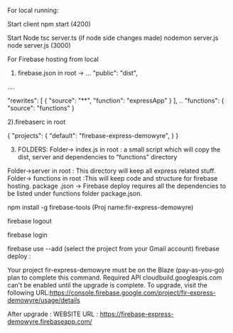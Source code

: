 For local running:

Start client
npm start (4200)

Start Node
tsc server.ts (if node side changes made)
nodemon server.js
node server.js (3000)


For Firebase hosting from local 

1) firebase.json in root ->
 ...
  "public": "dist",

 ....

  "rewrites": [
        {
          "source": "**",
          "function": "expressApp"
        }
      ],
..
 "functions": {
      "source": "functions"
    }


2).firebaserc in root


{
  "projects": {
    "default": "firebase-express-demowyre",
  }
}

3) FOLDERS:
Folder-> index.js in root : a small script which will copy the dist, server and dependencies to “functions” directory

Folder->server in root : This directory will keep all express related stuff.
Folder-> functions in root :This will keep code and structure for firebase hosting.
package .json -> Firebase deploy requires all the dependencies to be listed under functions folder package.json.

npm install -g firebase-tools
(Proj name:fir-express-demowyre)

firebase logout

firebase login

firebase use --add (select the project from your Gmail account)
firebase deploy :

Your project fir-express-demowyre must be on the Blaze (pay-as-you-go) plan to complete this command. Required API cloudbuild.googleapis.com can't be enabled until the upgrade is complete. To upgrade, visit the following 
URL:https://console.firebase.google.com/project/fir-express-demowyre/usage/details


After upgrade :
WEBSITE URL :  https://firebase-express-demowyre.firebaseapp.com/



